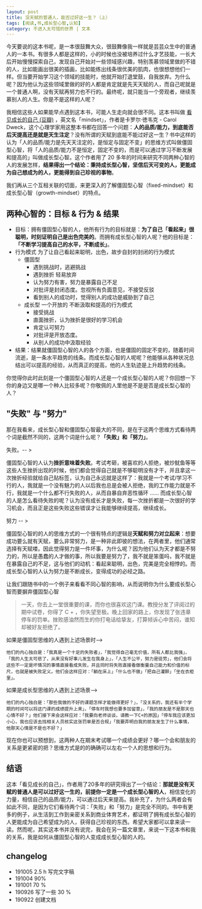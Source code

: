 ```yaml
---
layout: post
title: 没天赋的普通人，能否过好这一生？（上）
tags: [阅读,书,成长型心智,认知]
category: 不进入太可惜的世界 | 文本
---
```


今天要说的这本书呢，是一本很鼓舞大众，很鼓舞像我一样就是芸芸众生中的普通人的一本书。有很多人都是这样的，小的时候也没被培养过什么才艺技能，一长大后开始慢慢探索自己，发现自己开始对一些领域感兴趣，特别羡慕领域里做的不错的人，比如能画出很美的插画，比如能练出线条很优美的肌肉，也很想想他们一样。但当要开始学习这个领域的技能时，他就开始打退堂鼓，自我放弃。为什么呢？因为他认为这些领域里做的好的人都是肯定就是先天天赋的人，而自己呢就是一个普通人啊，没有天赋再努力也不行的。最终呢，就只能当一个旁观者，继续羡慕别人的人生。你是不是这样的人呢？

我相信这些人如果能早点遇到这本书，可能人生走向就会很不同。这本书叫做 [看见成长的自己 (豆瓣)](https://book.douban.com/subject/6510688/) ，英文名「mindset」，作者是卡罗尔·徳韦克 - Carol Dweck，这个心理学家用这整本书都在回答一个问题：**人的品质/能力，到底能否后天提高还是就是天生注定**？没有所谓的天赋到底能不能过好这一生？书中这样的认为「人的品质/能力是先天天注定的，是恒定与固定不变」的思维方式叫做僵固型心智，将「人的品质/能力不是恒定，固定不变的，而是可以通过学习不断发展和提高的」叫做成长型心智。这个作者用了 20 多年的时间来研究不同两种心智的人的发展怎样，**结果得出一个结论：秉持成长型心智，坚信后天可变的人，更能成为自己想成为的人，更能得到自己珍视的事物**。

我们再从三个互相关联的切面，来更深入的了解僵固型心智（fixed-mindset）和成长型心智（growth-mindset）的特点。

## 两种心智的：目标 & 行为 & 结果

- 目标：拥有僵固型心智的人，他所有行为的目标就是：**为了自己「看起来」很聪明，时刻证明自己是出色完美的**。而拥有成长型心智的人呢？他的目标是：**「不断学习提高自己的水平，不断成长」**。
- 行为模式 为了让自己看起来聪明，出色，故步自封的封闭的行为模式
   - 僵固型
     - 遇到挑战时，逃避挑战
     - 遇到挫折 轻易放弃
     - 认为努力有害，努力是暴露自己不足
     - 对批评是封闭态度。忽视所有负面意见，不接受反驳
     - 看到别人的成功时，觉得别人的成功是威胁到了自己
  - 成长型 一个开放的 不断汲取和提高的行为模式
     - 接受挑战 
     - 直面挫折，认为挫折是很好的学习机会
     - 肯定认可努力
     - 对批评是开放态度。
     - 从别人的成功中汲取经验
- 结果：结果就僵固型心智的人的各个方面，也是僵固的固定不变的，随着时间流逝，是一条水平趋势的线条。而成长型心智的人呢呢？他能够从各种状况总结出可以提高的经验，从而真正的提高，他的人生轨迹是上升趋势的线条。

你觉得你此时此刻是一个僵固型心智的人还是一个成长型心智的人呢？你回想一下你的身边又是哪一个种人比较多呢？你敬佩的人里他是不是是否是成长型心智的人？

## "失败" 与 "努力"

那在我看来，成长型心智和僵固型心智最大的不同，是在于这两个思维方式看待两个词是截然不同的，这两个词是什么呢？**「失败」和「努力」**。

失败。-- >

僵固型心智的人认为**挫折意味着失败**。考试考砸，被喜欢的人拒绝，被炒鱿鱼等等这些人生挫折出现的时候，他们都会觉得自己就是不够聪明没有才干，并且拿这一次挫折经验就给自己贴标签，认为自己永远就是这样了：我就是一个考试/学习不行的人，我就是一个没有魅力的人以后我也总是会被人拒绝，我的工作能力就是不行，我就是一个什么都不行失败的人，从而自暴自弃恶性循环 ...... 而成长型心智的人是怎么看待失败的呢？认为没有成长才是失败，每一次挫折都是一次很好的学习机会，而且正是这些失败这些错误才让我能够继续提高，继续成长。

努力 -- > 

僵固型心智的的人的思维方式的一个很有特点的逻辑是**天赋和努力对立起来**：想要成功要么就有天赋，要么非常努力，是一种非此即彼的想法，在两者里，他们通常选择有天赋喽。因此觉得努力是一件坏事，为什么呢？因为他们认为天才都是不努力的，所以是愚蠢的人才做的事，所以我要是努力了，我不就是笨蛋吗，我不就是在暴露自己的不足，这与他们的动机：看起来聪明，出色，完美是完全相悖的。而成长型心智的人认为努力是不断成长，变得成功的必经之路。

让我们跟随书中的一个例子来看看不同心智的影响，从而说明你为什么要成长型心智而要摒弃僵固型心智

> 一天，你去上一堂很重要的课，而你也很喜欢这门课。教授分发了评阅过的期中试卷，你得了 C + ，你失望至极。晚上回家的路上，你发现了张违章停车的罚单。挫败感油然而生的你打电话给挚友，打算倾诉心中苦闷，谁知却被好友拒绝了。

如果是僵固型思维的人遇到上述场景时-->

```
他们的内心独白是：「我真是一个十足的失败者」，「我觉得自己毫无价值，所有人都比我强」，「我的人生太可悲了，从来没有好事儿发生在我身上」，「人生不公平，努力是徒劳」，他们会将这些不一定是坏情况的事情直接看成失败，并且同时将失败直接看做衡量自己能力和价值的标尺，也就是被失败定义。他们会这样应对：「躺在床上」「什么也不做」「把自己灌醉」「坐在衣柜里」。
```

如果是成长型思维的人遇到上述场景-->

```
他们的内心独白是：「那些我做的不好的课题怎样才能做得更好？」，「没关系的，我还有半个学期的时间可以将这门课的成绩提升上来」，「停车时我想也要多加留意」，「我的朋友是不是那天也心情不好？」他们接下来会这样应对：「我要向老师谈谈，请教一下C+的原因」「停车我应该更加小心，我也应该去找相关人员核实这张罚单是否合规」「我要弄明白我的朋友发生了什么事情，他那天心情是不是也不好？」
```

现在你也可以预想到，这两种人在期末考试哪一个成绩会更好？哪一个会和朋友的关系是更紧密的把？思维方式是的的确确可以左右一个人的思想和行为。

## 结语

这本「看见成长的自己」，作者用了20多年的研究得出了一个结论：**那就是没有天赋的普通人是可以过好这一生的，前提你一定是一个成长型心智的人**，相信变化的力量，相信自己的品质/能力，可以通过后天来提高。我补充了，为什么两者会有如此不同，是因为它们看待两个词：「失败」和「努力」是完全不同的。书中有更多的例子，从生活到工作到亲密关系到商业体育艺术，都证明了拥有成长型心智的人更能成为自己希望成为的人，获得自己珍视的东西。希望大家都可以拿来读一读。然而呢，其实这本书并没有说完，我会在另一篇文章里，来说一下这本书和我的关系，我是如何从僵固型心智的人变成成长型心智的人的。
## changelog
- 191005 2.5 h 写完文字稿
- 191004 90%
- 191001 70 % 
- 190926 写了一些 30 %
- 190922 创建文档
